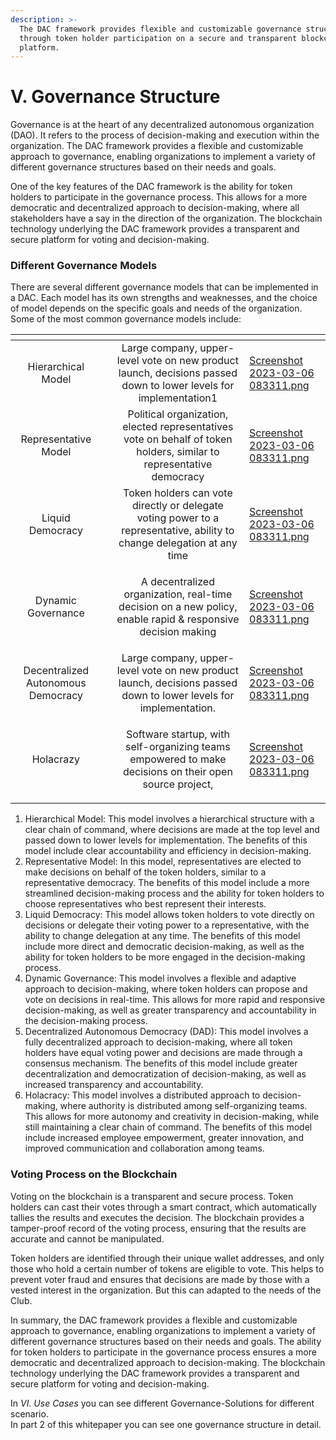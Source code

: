 ```yaml
---
description: >-
  The DAC framework provides flexible and customizable governance structures
  through token holder participation on a secure and transparent blockchain
  platform.
---
```


# V. Governance Structure

Governance is at the heart of any decentralized autonomous organization (DAO). It refers to the process of decision-making and execution within the organization. The DAC framework provides a flexible and customizable approach to governance, enabling organizations to implement a variety of different governance structures based on their needs and goals.

One of the key features of the DAC framework is the ability for token holders to participate in the governance process. This allows for a more democratic and decentralized approach to decision-making, where all stakeholders have a say in the direction of the organization. The blockchain technology underlying the DAC framework provides a transparent and secure platform for voting and decision-making.

### Different Governance Models

There are several different governance models that can be implemented in a DAC. Each model has its own strengths and weaknesses, and the choice of model depends on the specific goals and needs of the organization. Some of the most common governance models include:

<table data-view="cards"><thead><tr><th align="center"></th><th></th><th align="center"></th><th data-hidden data-card-cover data-type="files"></th></tr></thead><tbody><tr><td align="center">Hierarchical Model</td><td></td><td align="center">Large company, upper-level vote on new product launch, decisions passed down to lower levels for implementation1</td><td><a href="../.gitbook/assets/Screenshot 2023-03-06 083311.png">Screenshot 2023-03-06 083311.png</a></td></tr><tr><td align="center"> Representative Model</td><td></td><td align="center">Political organization, elected representatives vote on behalf of token holders, similar to representative democracy</td><td><a href="../.gitbook/assets/Screenshot 2023-03-06 083311.png">Screenshot 2023-03-06 083311.png</a></td></tr><tr><td align="center">Liquid Democracy</td><td></td><td align="center">Token holders can vote directly or delegate voting power to a representative, ability to change delegation at any time</td><td><a href="../.gitbook/assets/Screenshot 2023-03-06 083311.png">Screenshot 2023-03-06 083311.png</a></td></tr><tr><td align="center">Dynamic Governance</td><td></td><td align="center"><p></p><p>A decentralized organization, real-time decision on a new policy, enable rapid &#x26; responsive decision making</p></td><td><a href="../.gitbook/assets/Screenshot 2023-03-06 083311.png">Screenshot 2023-03-06 083311.png</a></td></tr><tr><td align="center">Decentralized Autonomous Democracy</td><td></td><td align="center">Large company, upper-level vote on new product launch, decisions passed down to lower levels for implementation.</td><td><a href="../.gitbook/assets/Screenshot 2023-03-06 083311.png">Screenshot 2023-03-06 083311.png</a></td></tr><tr><td align="center">Holacrazy</td><td></td><td align="center"><p></p><p>Software startup, with self-organizing teams empowered to make  decisions on their open source project,</p></td><td><a href="../.gitbook/assets/Screenshot 2023-03-06 083311.png">Screenshot 2023-03-06 083311.png</a></td></tr></tbody></table>

1. Hierarchical Model: This model involves a hierarchical structure with a clear chain of command, where decisions are made at the top level and passed down to lower levels for implementation. The benefits of this model include clear accountability and efficiency in decision-making.
2. Representative Model: In this model, representatives are elected to make decisions on behalf of the token holders, similar to a representative democracy. The benefits of this model include a more streamlined decision-making process and the ability for token holders to choose representatives who best represent their interests.
3. Liquid Democracy: This model allows token holders to vote directly on decisions or delegate their voting power to a representative, with the ability to change delegation at any time. The benefits of this model include more direct and democratic decision-making, as well as the ability for token holders to be more engaged in the decision-making process.
4. Dynamic Governance: This model involves a flexible and adaptive approach to decision-making, where token holders can propose and vote on decisions in real-time. This allows for more rapid and responsive decision-making, as well as greater transparency and accountability in the decision-making process.
5. Decentralized Autonomous Democracy (DAD): This model involves a fully decentralized approach to decision-making, where all token holders have equal voting power and decisions are made through a consensus mechanism. The benefits of this model include greater decentralization and democratization of decision-making, as well as increased transparency and accountability.
6. Holacracy: This model involves a distributed approach to decision-making, where authority is distributed among self-organizing teams. This allows for more autonomy and creativity in decision-making, while still maintaining a clear chain of command. The benefits of this model include increased employee empowerment, greater innovation, and improved communication and collaboration among teams.

&#x20;

### Voting Process on the Blockchain

Voting on the blockchain is a transparent and secure process. Token holders can cast their votes through a smart contract, which automatically tallies the results and executes the decision. The blockchain provides a tamper-proof record of the voting process, ensuring that the results are accurate and cannot be manipulated.

Token holders are identified through their unique wallet addresses, and only those who hold a certain number of tokens are eligible to vote. This helps to prevent voter fraud and ensures that decisions are made by those with a vested interest in the organization. But this can adapted to the needs of the Club.

In summary, the DAC framework provides a flexible and customizable approach to governance, enabling organizations to implement a variety of different governance structures based on their needs and goals. The ability for token holders to participate in the governance process ensures a more democratic and decentralized approach to decision-making. The blockchain technology underlying the DAC framework provides a transparent and secure platform for voting and decision-making.

In _VI. Use Cases_ you can see different Governance-Solutions for different scenario.\
In part 2 of this whitepaper you can see one governance structure in detail.
